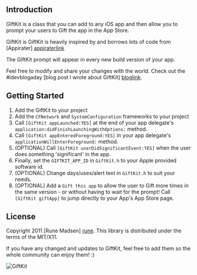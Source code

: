 Introduction
------------
GiftKit is a class that you can add to any iOS app and then allow you to prompt your users to
Gift the app in the App Store. 

GiftKit is GiftKit is heavily inspired by and borrows lots of code from [Appirater] [appiraterlink]

The GiftKit prompt will appear in every new build version of your app.

Feel free to modify and share your changes with the world. 
Check out the #idevblogaday [blog post I wrote about GiftKit] [bloglink].

Getting Started
---------------
1. Add the GiftKit to your project
2. Add the `CFNetwork` and `SystemConfiguration` frameworks to your project
3. Call `[GiftKit appLaunched:YES]` at the end of your app delegate's `application:didFinishLaunchingWithOptions:` method.
4. Call `[GiftKit appEnteredForeground:YES]` in your app delegate's `applicationWillEnterForeground:` method.
5. (OPTIONAL) Call `[GiftKit userDidSignificantEvent:YES]` when the user does something 'significant' in the app.
6. Finally, set the `GIFTKIT_APP_ID` in `GiftKit.h` to your Apple provided software id.
7. (OPTIONAL) Change days/uses/alert text in `GiftKit.h` to suit your needs.
8. (OPTIONAL) Add a `Gift this app` to allow the user to Gift more times in the same version - or without having to wait for the prompt! Call `[GiftKit giftApp]` to jump directly to your App's App Store page.

License
-------
Copyright 2011 [Rune Madsen] [rune].
This library is distributed under the terms of the MIT/X11.

If you have any changed and updates to GiftKit, feel free to add them so the whole community 
can enjoy them! :)

![GiftKit](http://runmad.com/blog/wp-content/uploads/2011/05/GiftKitScreenshot.png)

[bloglink]: http://runmad.com/blog/2011/05/introducing-giftkit-gifting-made-easy/
[rune]: http://www.runmad.com/blog
[appiraterlink]: http://arashpayan.com/blog/index.php/2009/09/07/presenting-appirater/
